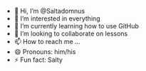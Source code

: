 - 👋 Hi, I’m @Saltadomnus
- 👀 I’m interested in everything 
- 🌱 I’m currently learning how to use GitHub 
- 💞️ I’m looking to collaborate on lessons
- 📫 How to reach me ...
- 😄 Pronouns: him/his
- ⚡ Fun fact: Salty

<!---
Saltadomnus/Saltadomnus is a ✨ special ✨ repository because its `README.md` (this file) appears on your GitHub profile.
You can click the Preview link to take a look at your changes.
--->
